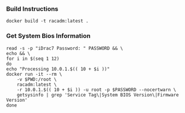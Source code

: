 ### Build Instructions
```shell
docker build -t racadm:latest .
```

### Get System Bios Information
```shell
read -s -p "iDrac7 Password: " PASSWORD && \
echo && \
for i in $(seq 1 12)
do
echo "Processing 10.0.1.$(( 10 + $i ))" 
docker run -it --rm \
    -v $PWD:/root \
    racadm:latest \
    -r 10.0.1.$(( 10 + $i )) -u root -p $PASSWORD --nocertwarn \
    getsysinfo | grep 'Service Tag\|System BIOS Version\|Firmware Version'
done
```